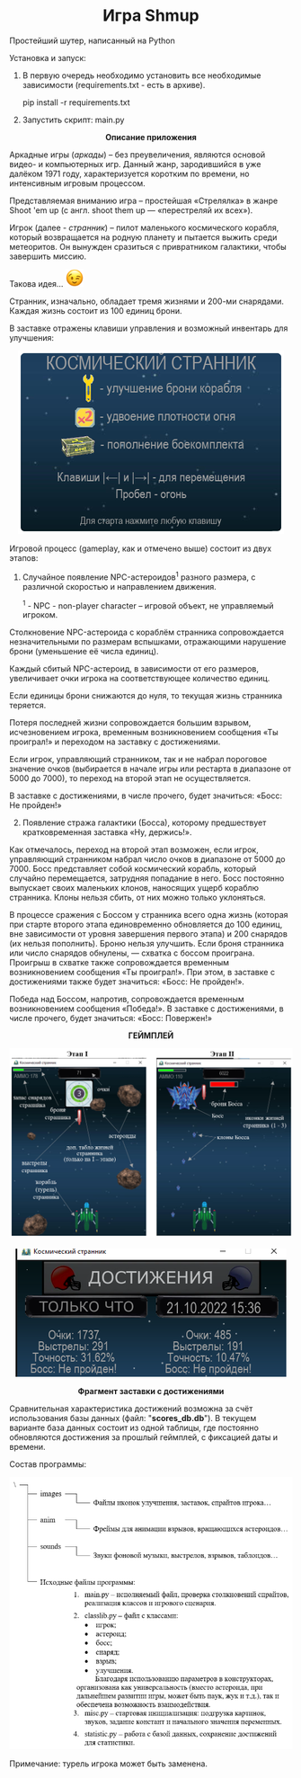 <div align="center">
<h1>Игра Shmup</h1> 
</div>

Простейший шутер, написанный на Python

Установка и запуск:

 
 1. В первую очередь необходимо установить все необходимые зависимости (requirements.txt - есть в архиве).

    pip install -r requirements.txt

 2. Запустить скрипт: main.py 

<p align="center"><b>Описание приложения</b></p>

Аркадные игры (*аркады*) – без преувеличения, являются основой видео- и
компьютерных игр. Данный жанр, зародившийся в уже далёком 1971 году,
характеризуется коротким по времени, но интенсивным игровым процессом.

Представляемая вниманию игра – простейшая «Стрелялка» в жанре Shoot 'em up (с
англ. shoot them up — «перестреляй их всех»).

Игрок (далее - *странник*) – пилот маленького космического корабля, который
возвращается на родную планету и пытается выжить среди метеоритов. Он вынужден
сразиться с привратником галактики, чтобы завершить миссию.

Такова идея… 
<img src="./mdimages/wink.png" height="32">

Странник, изначально, обладает тремя жизнями и 200-ми снарядами. Каждая жизнь
состоит из 100 единиц брони.

В заставке отражены клавиши управления и возможный инвентарь для улучшения:

<div align="center">
 <img src="./mdimages/start.png">
</div>

Игровой процесс (gameplay, как и отмечено выше) состоит из двух этапов:

1.  Случайное появление NPC-астероидов<sup>1</sup> разного размера, с различной
    скоростью и направлением движения.

    <sup>1</sup> - NPC - non-player character – игровой объект, не управляемый игроком.

Столкновение NPC-астероида с кораблём странника сопровождается незначительными
по размерам вспышками, отражающими нарушение брони (уменьшение её числа
единиц).

Каждый сбитый NPC-астероид, в зависимости от его размеров, увеличивает очки
игрока на соответствующее количество единиц.

Если единицы брони снижаются до нуля, то текущая жизнь странника теряется.

Потеря последней жизни сопровождается большим взрывом, исчезновением игрока,
временным возникновением сообщения «Ты проиграл!» и переходом на заставку с
достижениями.

Если игрок, управляющий странником, так и не набрал пороговое значение очков
(выбирается в начале игры или рестарта в диапазоне от 5000 до 7000), то переход
на второй этап не осуществляется.

В заставке с достижениями, в числе прочего, будет значиться: «Босс: Не пройден!»

2.  Появление стража галактики (Босса), которому предшествует кратковременная
    заставка «Ну, держись!».

Как отмечалось, переход на второй этап возможен, если игрок, управляющий
странником набрал число очков в диапазоне от 5000 до 7000. Босс представляет
собой космический корабль, который случайно перемещается, затрудняя попадание в
него. Босс постоянно выпускает своих маленьких клонов, наносящих ущерб кораблю
странника. Клоны нельзя сбить, от них можно только уклоняться.

В процессе сражения с Боссом у странника всего одна жизнь (которая при старте
второго этапа единовременно обновляется до 100 единиц, вне зависимости от уровня
завершения первого этапа) и 200 снарядов (их нельзя пополнить). Броню нельзя
улучшить. Если броня странника или число снарядов обнулены, — схватка с боссом
проиграна. Проигрыш в схватке также сопровождается временным возникновением
сообщения «Ты проиграл!». При этом, в заставке с достижениями также будет
значиться: «Босс: Не пройден!».

Победа над Боссом, напротив, сопровождается временным возникновением сообщения
«Победа!». В заставке с достижениями, в числе прочего, будет значиться: «Босс:
Повержен!»

<p align="center"><b>ГЕЙМПЛЕЙ</b></p>
<div align="center">
 <img src="./mdimages/gameplay.png">
</div>
<br/>
<div align="center">
 <img src="./mdimages/achievments.png">
</div>
<p align="center"><b>Фрагмент заставки с достижениями</b></p>

Сравнительная характеристика достижений возможна за счёт использования базы
данных (файл: "**scores_db.db**"). В текущем варианте база данных состоит из одной таблицы, где постоянно
обновляются достижения за прошлый геймплей, с фиксацией даты и времени.

Состав программы:

<div align="center">
 <img src="./mdimages/structure.png">
</div>

Примечание: турель игрока может быть заменена.
